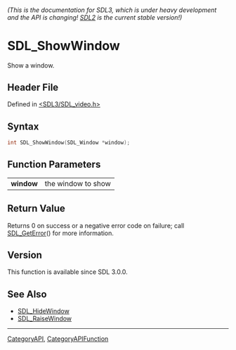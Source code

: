 ###### (This is the documentation for SDL3, which is under heavy development and the API is changing! [SDL2](https://wiki.libsdl.org/SDL2/) is the current stable version!)
# SDL_ShowWindow

Show a window.

## Header File

Defined in [<SDL3/SDL_video.h>](https://github.com/libsdl-org/SDL/blob/main/include/SDL3/SDL_video.h)

## Syntax

```c
int SDL_ShowWindow(SDL_Window *window);

```

## Function Parameters

|                |                    |
| -------------- | ------------------ |
| **window**     | the window to show |

## Return Value

Returns 0 on success or a negative error code on failure; call
[SDL_GetError](SDL_GetError)() for more information.

## Version

This function is available since SDL 3.0.0.

## See Also

* [SDL_HideWindow](SDL_HideWindow)
* [SDL_RaiseWindow](SDL_RaiseWindow)

----
[CategoryAPI](CategoryAPI), [CategoryAPIFunction](CategoryAPIFunction)

